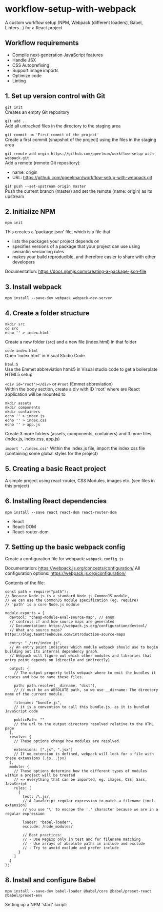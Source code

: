 # workflow-setup-with-webpack
A custom workflow setup (NPM, Webpack (different loaders), Babel, Linters...) for a React project

## Workflow requirements
* Compile next-generation JavaScript features
* Handle JSX
* CSS Autoprefixing
* Support image imports
* Optimize code
* Linting

## 1. Set up version control with Git
`git init`  
Creates an empty Git repository


`git add .`  
Add all untracked files in the directory to the staging area


`git commit -m 'First commit of the project'`  
Create a first commit (snapshot of the project) using the files in the staging area


`git remote add orgin https://github.com/ppeelman/workflow-setup-with-webpack.git`  
Add a remote (remote Git repository):
* name: origin
* URL: https://github.com/ppeelman/workflow-setup-with-webpack.git


`git push --set-upstream origin master`  
Push the current branch (master) and set the remote (name: origin) as its upstream



## 2. Initialize NPM
`npm init`

This creates a 'package.json' file, which is a file that

* lists the packages your project depends on
* specifies versions of a package that your project can use using semantic versioning rules
* makes your build reproducible, and therefore easier to share with other developers

Documentation: https://docs.npmjs.com/creating-a-package-json-file

## 3. Install webpack
`npm install --save-dev webpack webpack-dev-server`

## 4. Create a folder structure
~~~~
mkdir src
cd src
echo '' > index.html
~~~~
Create a new folder (src) and a new file (index.html) in that folder

`code index.html`  
Open 'index.html' in Visual Studio Code

`html:5`  
Use the Emmet abbreviation html:5 in Visual studio code to get a boilerplate HTML5 setup

`<div id="root"></div>` or `#root` (Emmet abbreviation)  
Within the body section, create a div with ID 'root' where are React application will be mounted to

~~~~
mkdir assets
mkdir components
mkdir containers
echo '' > index.js
echo '' > index.css
echo '' > app.js
~~~~  
Create 3 more folders (assets, components, containers) and 3 more files (index.js, index.css, app.js)

`import './index.css'`
Within the index.js file, import the index.css file (containing some global styles for the project)

## 5. Creating a basic React project
A simple project using react-router, CSS Modules, images etc.
(see files in this project)

## 6. Installing React dependencies
`npm install --save react react-dom react-router-dom`   
* React
* React-DOM
* React-router-dom   

## 7. Setting up the basic webpack config
Create a configuration file for webpack:
`webpack.config.js`

Documentation: https://webpack.js.org/concepts/configuration/
All configuration options: https://webpack.js.org/configuration/

Contents of the file:

~~~~
const path = require("path");
// Because Node.js is a standard Node.js CommonJS module,
// we can use the CommonJS module specification (eg. require)
// 'path' is a core Node.js module

module.exports = {
  devtool: "cheap-module-eval-source-map", // enum
  // controls if and how source maps are generated
  // Documentation: https://webpack.js.org/configuration/devtool/
  // What are source maps? https://blog.teamtreehouse.com/introduction-source-maps

  entry: "./src/index.js",
  // An entry point indicates which module webpack should use to begin building out its internal dependency graph.
  // Webpack will figure out which other modules and libraries that entry point depends on (directly and indirectly).

  output: {
    // The output property tells webpack where to emit the bundles it creates and how to name these files.

    path: path.resolve(__dirname, "dist"),
    // // must be an ABSOLUTE path, so we use __dirname: The directory name of the current module.

    filename: "bundle.js",
    // it is a convention to call this bundle.js, as it is bundled JavaScript code

    publicPath: ""
    // the url to the output directory resolved relative to the HTML page
  },
  resolve: {
    // These options change how modules are resolved.

    extensions: [".js", ".jsx"]
    // If no extension is defined, webpack will look for a file with these extensions (.js, .jsx)
  },
  module: {
    // These options determine how the different types of modules within a project will be treated
    // => everything that can be imported, eg. images, CSS, Sass, JavaScript
    rules: [
      {
        test: /\.js/,
        // A JavaScript regular expression to match a filename (incl. extension)
        // you use '\' to escape the '.' character because we are in a regular expression

        loader: "babel-loader",
        exclude: /node_modules/

        // Best practices:
        // - Use RegExp only in test and for filename matching
        // - Use arrays of absolute paths in include and exclude
        // - Try to avoid exclude and prefer include
      }
    ]
  }
};

~~~~


## 8. Install and configure Babel
`npm install --save-dev babel-loader @babel/core @babel/preset-react @babel/preset-env`

Setting up a NPM 'start' script:


